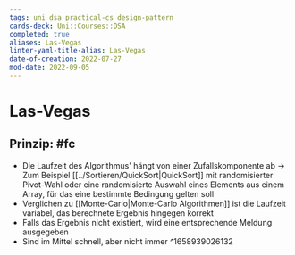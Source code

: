```yaml
---
tags: uni dsa practical-cs design-pattern
cards-deck: Uni::Courses::DSA
completed: true
aliases: Las-Vegas
linter-yaml-title-alias: Las-Vegas
date-of-creation: 2022-07-27
mod-date: 2022-09-05
---
```


# Las-Vegas

## Prinzip: #fc
- Die Laufzeit des Algorithmus' hängt von einer Zufallskomponente ab
	→ Zum Beispiel [[../Sortieren/QuickSort|QuickSort]] mit randomisierter Pivot-Wahl oder eine randomisierte Auswahl eines Elements aus einem Array, für das eine bestimmte Bedingung gelten soll
- Verglichen zu [[Monte-Carlo|Monte-Carlo Algorithmen]] ist die Laufzeit variabel, das berechnete Ergebnis hingegen korrekt
- Falls das Ergebnis nicht existiert, wird eine entsprechende Meldung ausgegeben
- Sind im Mittel schnell, aber nicht immer
^1658939026132

